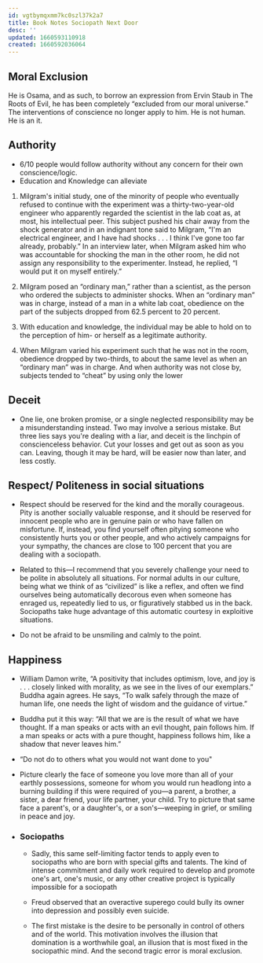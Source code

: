 ```yaml
---
id: vgtbymqxmm7kc0szl37k2a7
title: Book Notes Sociopath Next Door
desc: ''
updated: 1660593110918
created: 1660592036064
---
```


## Moral Exclusion
He is Osama, and as such, to borrow an expression from Ervin Staub in The Roots of Evil, he has been completely “excluded from our moral universe.” The interventions of conscience no longer apply to him. He is not human. He is an it. 


## Authority
- 6/10 people would follow authority without any concern for their own conscience/logic.
- Education and Knowledge can alleviate

1. Milgram's initial study, one of the minority of people who eventually refused to continue with the experiment was a thirty-two-year-old engineer who apparently regarded the scientist in the lab coat as, at most, his intellectual peer. This subject pushed his chair away from the shock generator and in an indignant tone said to Milgram, “I'm an electrical engineer, and I have had shocks . . . I think I've gone too far already, probably.” In an interview later, when Milgram asked him who was accountable for shocking the man in the other room, he did not assign any responsibility to the experimenter. Instead, he replied, “I would put it on myself entirely.” 

2. Milgram posed an “ordinary man,” rather than a scientist, as the person who ordered the subjects to administer shocks. When an “ordinary man” was in charge, instead of a man in a white lab coat, obedience on the part of the subjects dropped from 62.5 percent to 20 percent.

3. With education and knowledge, the individual may be able to hold on to the perception of him- or herself as a legitimate authority.

4. When Milgram varied his experiment such that he was not in the room, obedience dropped by two-thirds, to about the same level as when an “ordinary man” was in charge. And when authority was not close by, subjects tended to “cheat” by using only the lower 


## Deceit
- One lie, one broken promise, or a single neglected responsibility may be a misunderstanding instead. Two may involve a serious mistake. But three lies says you're dealing with a liar, and deceit is the linchpin of conscienceless behavior. Cut your losses and get out as soon as you can. Leaving, though it may be hard, will be easier now than later, and less costly.


## Respect/ Politeness in social situations
- Respect should be reserved for the kind and the morally courageous. Pity is another socially valuable response, and it should be reserved for innocent people who are in genuine pain or who have fallen on misfortune. If, instead, you find yourself often pitying someone who consistently hurts you or other people, and who actively campaigns for your sympathy, the chances are close to 100 percent that you are dealing with a sociopath.

- Related to this—I recommend that you severely challenge your need to be polite in absolutely all situations. For normal adults in our culture, being what we think of as “civilized” is like a reflex, and often we find ourselves being  automatically decorous even when someone has enraged us, repeatedly lied to us, or figuratively stabbed us in the back. Sociopaths take huge advantage of this automatic courtesy in exploitive situations. 
- Do not be afraid to be unsmiling and calmly to the point.




## Happiness
- William Damon write, “A positivity that includes optimism, love, and joy is . . . closely linked with morality, as we see in the lives of our exemplars.” Buddha again agrees. He says, “To walk safely through the maze of human life, one needs the light of wisdom and the guidance of virtue.”

- Buddha put it this way: “All that we are is the result of what we have thought. If a man speaks or acts with an evil thought, pain follows him. If a man speaks or acts with a pure thought, happiness follows him, like a shadow that never leaves him.”

- “Do not do to others what you would not want done to you"

- Picture clearly the face of someone you love more than all of your earthly possessions, someone for whom you would run headlong into a burning building if this were required of you—a parent, a brother, a sister, a dear friend, your life partner, your child. Try to picture that same face a parent's, or a daughter's, or a son's—weeping in grief, or smiling in peace and joy.

- ### Sociopaths
    - Sadly, this same self-limiting factor tends to apply even to sociopaths who are born with special gifts and talents. The kind of intense commitment and daily work required to develop and promote one's art, one's music, or any other creative project is typically impossible for a sociopath

    - Freud observed that an overactive superego could bully its owner into depression and possibly even suicide.
    
    - The first mistake is the desire to be personally in control of others and of the world. This motivation involves the illusion that domination is a worthwhile goal, an illusion that is most fixed in the sociopathic mind. And the second tragic error is moral exclusion.

